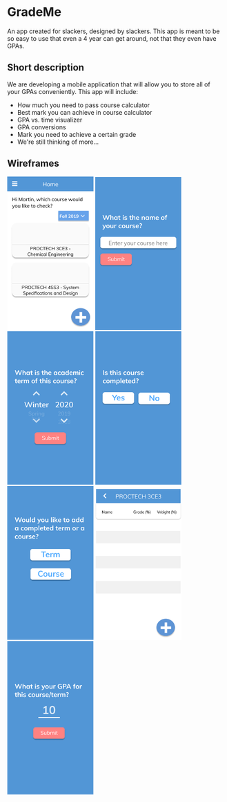 # GradeMe
An app created for slackers, designed by slackers. This app is meant to be so easy to use that even a 4 year can get around, not that they even have GPAs.

## Short description
We are developing a mobile application that will allow you to store all of your GPAs conveniently. This app will include:
* How much you need to pass course calculator
* Best mark you can achieve in course calculator
* GPA vs. time visualizer
* GPA conversions
* Mark you need to achieve a certain grade
* We're still thinking of more...

## Wireframes

<p float="left">
  <img src="/wireframes/Home.png" height = "auto" width = "200">
  <img src="/wireframes/Add Course 1.png" height = "auto" width = "200">
  <img src="/wireframes/Add Course 2.png" height = "auto" width = "200">
  <img src="/wireframes/Add Course 3.png" height = "auto" width = "200">
  <img src="/wireframes/Rectangle 10-1.png" height = "auto" width = "200">
  <img src="/wireframes/Rectangle 10.png" height = "auto" width = "200">
  <img src="/wireframes/Rectangle 9.png" height = "auto" width = "200">

  </p>
